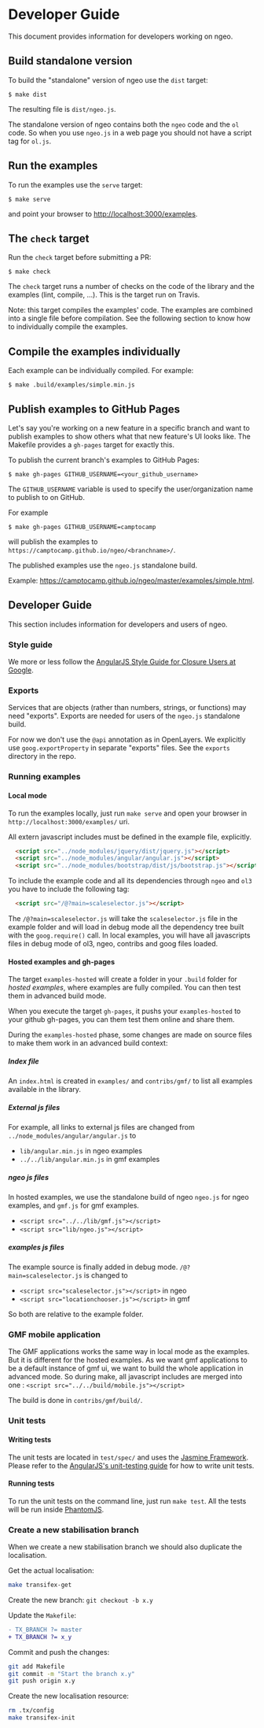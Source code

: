 # Developer Guide

This document provides information for developers working on ngeo.

## Build standalone version

To build the "standalone" version of ngeo use the `dist` target:

```shell
$ make dist
```

The resulting file is `dist/ngeo.js`.

The standalone version of ngeo contains both the `ngeo` code and the `ol` code.
So when you use `ngeo.js` in a web page you should not have a script tag for
`ol.js`.

## Run the examples

To run the examples use the `serve` target:

```shell
$ make serve
```

and point your browser to
[http://localhost:3000/examples](http://localhost:3000/examples).

## The `check` target

Run the `check` target before submitting a PR:

```shell
$ make check
```

The `check` target runs a number of checks on the code of the library and the
examples (lint, compile, …). This is the target run on Travis.

Note: this target compiles the examples' code. The examples are combined into
a single file before compilation. See the following section to know how to
individually compile the examples.

## Compile the examples individually

Each example can be individually compiled. For example:

```shell
$ make .build/examples/simple.min.js
```

## Publish examples to GitHub Pages

Let's say you're working on a new feature in a specific branch and want to
publish examples to show others what that new feature's UI looks like. The
Makefile provides a `gh-pages` target for exactly this.

To publish the current branch's examples to GitHub Pages:

```shell
$ make gh-pages GITHUB_USERNAME=<your_github_username>
```

The `GITHUB_USERNAME` variable is used to specify the user/organization name to
publish to on GitHub.

For example

```shell
$ make gh-pages GITHUB_USERNAME=camptocamp
```

will publish the examples to `https://camptocamp.github.io/ngeo/<branchname>/`.

The published examples use the `ngeo.js` standalone build.

Example: https://camptocamp.github.io/ngeo/master/examples/simple.html.

## Developer Guide

This section includes information for developers and users of ngeo.

### Style guide

We more or less follow the [AngularJS Style Guide for Closure Users at
Google](http://google-styleguide.googlecode.com/svn/trunk/angularjs-google-style.html).

### Exports

Services that are objects (rather than numbers, strings, or functions) may need
"exports". Exports are needed for users of the `ngeo.js` standalone build.

For now we don't use the `@api` annotation as in OpenLayers. We explicitly use
`goog.exportProperty` in separate "exports" files. See the `exports` directory
in the repo.

### Running examples

#### Local mode

To run the examples locally, just run `make serve` and open your browser in
`http://localhost:3000/examples/` uri.


All extern javascript includes must be defined in the example file, explicitly.

```html
  <script src="../node_modules/jquery/dist/jquery.js"></script>
  <script src="../node_modules/angular/angular.js"></script>
  <script src="../node_modules/bootstrap/dist/js/bootstrap.js"></script>
```

To include the example code and all its dependencies through `ngeo` and `ol3`
you have to include the following tag:

```html
  <script src="/@?main=scaleselector.js"></script>
```

The `/@?main=scaleselector.js` will take the `scaleselector.js` file in the
example folder and will load in debug mode all the dependency tree built with
the `goog.require()` call.
In local examples, you will have all javascripts files in debug mode of ol3,
ngeo, contribs and goog files loaded.

#### Hosted examples and gh-pages

The target `examples-hosted` will create a folder in your `.build` folder
for *hosted examples*, where examples are fully compiled. You can then test
them in advanced build mode.

When you execute the target `gh-pages`, it pushs your `examples-hosted` to your
github gh-pages, you can them test them online and share them.

During the `examples-hosted` phase, some changes are made on source
files to make them work in an advanced build context:

##### Index file

An `index.html` is created in `examples/` and `contribs/gmf/` to list
all examples available in the library.

##### External js files

For example, all links to external js files are changed from
 `../node_modules/angular/angular.js` to
- `lib/angular.min.js` in ngeo examples
- `../../lib/angular.min.js` in gmf examples

##### ngeo js files

In hosted examples, we use the standalone build of ngeo `ngeo.js` for ngeo
 examples, and `gmf.js` for gmf examples.
- `<script src="../../lib/gmf.js"></script>`
- `<script src="lib/ngeo.js"></script>`

##### examples js files

The example source is finally added in debug mode. `/@?main=scaleselector.js` is
changed to
- `<script src="scaleselector.js"></script>` in ngeo
- `<script src="locationchooser.js"></script>` in gmf

So both are relative to the example folder.

### GMF mobile application

The GMF applications works the same way in local mode as the examples.
But it is different for the hosted examples. As we want gmf applications to be
a default instance of gmf ui, we want to build the whole application in
advanced mode.
So during make, all javascript includes are merged into one :
`<script src="../../build/mobile.js"></script>`

The build is done in `contribs/gmf/build/`.


### Unit tests

#### Writing tests

The unit tests are located in `test/spec/` and uses the [Jasmine Framework](http://jasmine.github.io/1.3/introduction.html).
Please refer to the [AngularJS's unit-testing guide](https://docs.angularjs.org/guide/unit-testing) for
how to write unit tests.

#### Running tests

To run the unit tests on the command line, just run `make test`. All the tests will be
run inside [PhantomJS](http://phantomjs.org/).

### Create a new stabilisation branch

When we create a new stabilisation branch we should also duplicate the localisation.

Get the actual localisation:
```bash
make transifex-get
```

Create the new branch:
`git checkout -b x.y`

Update the `Makefile`:
```diff
- TX_BRANCH ?= master
+ TX_BRANCH ?= x_y
```

Commit and push the changes:
```bash
git add Makefile
git commit -m "Start the branch x.y"
git push origin x.y
```

Create the new localisation resource:
```bash
rm .tx/config
make transifex-init
```
